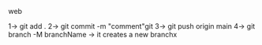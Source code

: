 web 

1-> git add .
2-> git commit -m "comment"git
3-> git push origin main
4-> git branch -M branchName -> it creates a new branchx